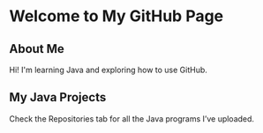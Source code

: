 # Welcome to My GitHub Page

## About Me
Hi! I'm learning Java and exploring how to use GitHub.

## My Java Projects
Check the Repositories tab for all the Java programs I’ve uploaded.
